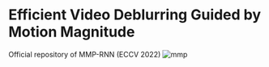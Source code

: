 # Efficient Video Deblurring Guided by Motion Magnitude
Official repository of MMP-RNN (ECCV 2022)
![mmp](https://user-images.githubusercontent.com/11170161/178888294-21c54d4c-92e1-4fb4-8b20-df875ad4e76d.png)
